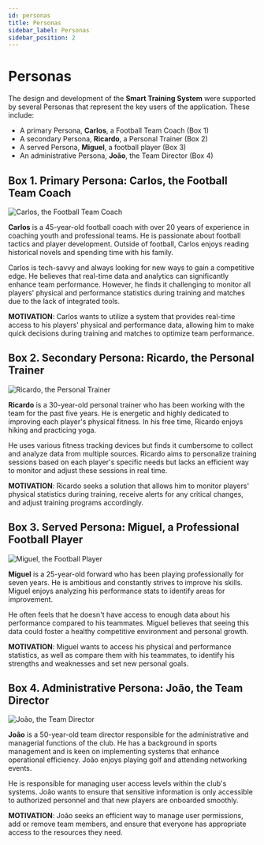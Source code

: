 ```yaml
---
id: personas
title: Personas
sidebar_label: Personas
sidebar_position: 2
---
```


# Personas

The design and development of the **Smart Training System** were supported by several Personas that represent the key users of the application. These include:

- A primary Persona, **Carlos**, a Football Team Coach (Box 1)
- A secondary Persona, **Ricardo**, a Personal Trainer (Box 2)
- A served Persona, **Miguel**, a football player (Box 3)
- An administrative Persona, **João**, the Team Director (Box 4)

## Box 1. Primary Persona: Carlos, the Football Team Coach

![Carlos, the Football Team Coach](/img/treinador.jpg) <!-- Replace with actual image path -->

**Carlos** is a 45-year-old football coach with over 20 years of experience in coaching youth and professional teams. He is passionate about football tactics and player development. Outside of football, Carlos enjoys reading historical novels and spending time with his family.

Carlos is tech-savvy and always looking for new ways to gain a competitive edge. He believes that real-time data and analytics can significantly enhance team performance. However, he finds it challenging to monitor all players' physical and performance statistics during training and matches due to the lack of integrated tools.

**MOTIVATION**: Carlos wants to utilize a system that provides real-time access to his players' physical and performance data, allowing him to make quick decisions during training and matches to optimize team performance.

## Box 2. Secondary Persona: Ricardo, the Personal Trainer

![Ricardo, the Personal Trainer](/img/personalTrainer.jpg) <!-- Replace with actual image path -->

**Ricardo** is a 30-year-old personal trainer who has been working with the team for the past five years. He is energetic and highly dedicated to improving each player's physical fitness. In his free time, Ricardo enjoys hiking and practicing yoga.

He uses various fitness tracking devices but finds it cumbersome to collect and analyze data from multiple sources. Ricardo aims to personalize training sessions based on each player's specific needs but lacks an efficient way to monitor and adjust these sessions in real time.

**MOTIVATION**: Ricardo seeks a solution that allows him to monitor players' physical statistics during training, receive alerts for any critical changes, and adjust training programs accordingly.

## Box 3. Served Persona: Miguel, a Professional Football Player

![Miguel, the Football Player](/img/footballPlayer.jpg) <!-- Replace with actual image path -->

**Miguel** is a 25-year-old forward who has been playing professionally for seven years. He is ambitious and constantly strives to improve his skills. Miguel enjoys analyzing his performance stats to identify areas for improvement.

He often feels that he doesn't have access to enough data about his performance compared to his teammates. Miguel believes that seeing this data could foster a healthy competitive environment and personal growth.

**MOTIVATION**: Miguel wants to access his physical and performance statistics, as well as compare them with his teammates, to identify his strengths and weaknesses and set new personal goals.

## Box 4. Administrative Persona: João, the Team Director

![João, the Team Director](/img/Director.jpeg) <!-- Replace with actual image path -->

**João** is a 50-year-old team director responsible for the administrative and managerial functions of the club. He has a background in sports management and is keen on implementing systems that enhance operational efficiency. João enjoys playing golf and attending networking events.

He is responsible for managing user access levels within the club's systems. João wants to ensure that sensitive information is only accessible to authorized personnel and that new players are onboarded smoothly.

**MOTIVATION**: João seeks an efficient way to manage user permissions, add or remove team members, and ensure that everyone has appropriate access to the resources they need.

